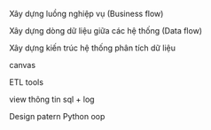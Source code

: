 Xây dựng luồng nghiệp vụ (Business flow)

Xây dựng dòng dữ liệu giữa các hệ thống (Data flow)

Xây dựng kiến trúc hệ thống phân tích dữ liệu

canvas

ETL tools

view thông tin sql + log

Design patern Python oop
